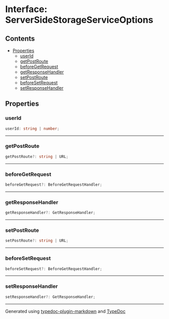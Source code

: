 # Interface: ServerSideStorageServiceOptions

## Contents

- [Properties](ServerSideStorageServiceOptions.md#properties)
  - [userId](ServerSideStorageServiceOptions.md#userid)
  - [getPostRoute](ServerSideStorageServiceOptions.md#getpostroute)
  - [beforeGetRequest](ServerSideStorageServiceOptions.md#beforegetrequest)
  - [getResponseHandler](ServerSideStorageServiceOptions.md#getresponsehandler)
  - [setPostRoute](ServerSideStorageServiceOptions.md#setpostroute)
  - [beforeSetRequest](ServerSideStorageServiceOptions.md#beforesetrequest)
  - [setResponseHandler](ServerSideStorageServiceOptions.md#setresponsehandler)

## Properties

### userId

```ts
userId: string | number;
```

***

### getPostRoute

```ts
getPostRoute?: string | URL;
```

***

### beforeGetRequest

```ts
beforeGetRequest?: BeforeGetRequestHandler;
```

***

### getResponseHandler

```ts
getResponseHandler?: GetResponseHandler;
```

***

### setPostRoute

```ts
setPostRoute?: string | URL;
```

***

### beforeSetRequest

```ts
beforeSetRequest?: BeforeGetRequestHandler;
```

***

### setResponseHandler

```ts
setResponseHandler?: GetResponseHandler;
```

***

Generated using [typedoc-plugin-markdown](https://www.npmjs.com/package/typedoc-plugin-markdown) and [TypeDoc](https://typedoc.org/)
